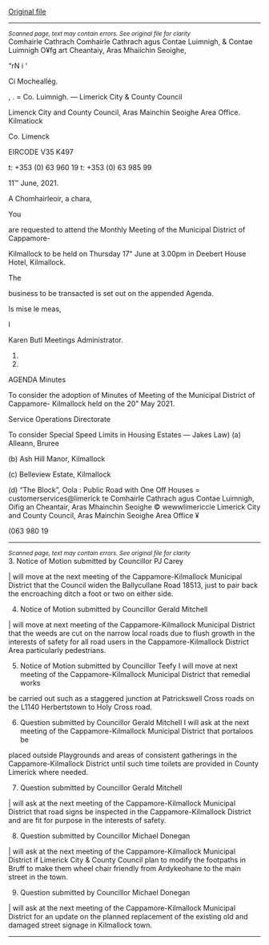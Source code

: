 [Original file](https://www.limerick.ie/sites/default/files/media/documents/2021-06/00-agenda-17th-june-2021-monthly-meeting.pdf)

---
*<small>Scanned page, text may contain errors. See original file for clarity</small>*  
Comhairle Cathrach Comhairle Cathrach agus Contae Luimnigh,
& Contae Luimnigh O¥fg art Cheantaiy, Aras Mhaiichin Seoighe,

“rN i ‘

Ci Mocheallég.

, . = Co. Luimnigh.
— Limerick City
& County Council

Limenck City and County Council,
Aras Mainchin Seoighe Area Office.
Kilmatiock

Co. Limenck

EIRCODE V35 K497

t: +353 (0) 63 960 19
t: +353 (0) 63 985 99

11™ June, 2021.

A Chomhairleoir, a chara,

You

are requested to attend the Monthly Meeting of the Municipal District of Cappamore-

Kilmallock to be held on Thursday 17" June at 3.00pm in Deebert House Hotel, Kilmallock.

The

business to be transacted is set out on the appended Agenda.

Is mise le meas,

l

Karen Butl
Meetings Administrator.

1.

2.

AGENDA
Minutes

To consider the adoption of Minutes of Meeting of the Municipal District of Cappamore-
Kilmallock held on the 20" May 2021.

Service Operations Directorate

To consider Special Speed Limits in Housing Estates — Jakes Law)
(a) Alleann, Bruree

(b) Ash Hill Manor, Kilmallock

(c) Belleview Estate, Kilmallock

(d) “The Block”, Oola : Public Road with One Off Houses = customerservices@limerick te
Comhairle Cathrach agus Contae Luimnigh, Oifig an Cheantair, Aras Mhainchin Seoighe © wewwlimericcie
Limerick City and County Council, Aras Mainchin Seoighe Area Office ¥

(063 980 19


---
*<small>Scanned page, text may contain errors. See original file for clarity</small>*  
3. Notice of Motion submitted by Councillor PJ Carey

| will move at the next meeting of the Cappamore-Kilmallock Municipal District that the
Council widen the Ballycullane Road 18513, just to pair back the encroaching ditch a foot or
two on either side.

4. Notice of Motion submitted by Councillor Gerald Mitchell

| will move at next meeting of the Cappamore-Kilmallock Municipal District that the weeds are
cut on the narrow local roads due to flush growth in the interests of safety for all road users in
the Cappamore-Kilmallock District Area particularly pedestrians.

5. Notice of Motion submitted by Councillor Teefy
I will move at next meeting of the Cappamore-Kilmallock Municipal District that remedial works

be carried out such as a staggered junction at Patrickswell Cross roads on the L1140
Herbertstown to Holy Cross road.

6. Question submitted by Councillor Gerald Mitchell
I will ask at the next meeting of the Cappamore-Kilmallock Municipal District that portaloos be

placed outside Playgrounds and areas of consistent gatherings in the Cappamore-Kilmallock
District until such time toilets are provided in County Limerick where needed.

7. Question submitted by Councillor Gerald Mitchell

| will ask at the next meeting of the Cappamore-Kilmallock Municipal District that road signs be
inspected in the Cappamore-Kilmallock District and are fit for purpose in the interests of safety.

8. Question submitted by Councillor Michael Donegan

| will ask at the next meeting of the Cappamore-Kilmallock Municipal District if Limerick City &
County Council plan to modify the footpaths in Bruff to make them wheel chair friendly from
Ardykeohane to the main street in the town.

9. Question submitted by Councillor Michael Donegan

| will ask at the next meeting of the Cappamore-Kilmallock Municipal District for an update on
the planned replacement of the existing old and damaged street signage in Kilmallock town.


---
